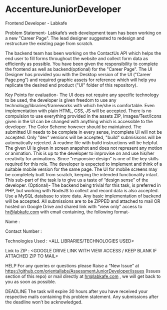 # AccentureJuniorDeveloper
Frontend Developer - Labkafe

Problem Statement-
Labkafe’s web development team has been working on a new "Career Page". The lead designer suggested to redesign and restructure the existing page from scratch.

The backend team has been working on the ContactUs API which helps the end user to fill forms throughout the website and collect form data as efficiently as possible. You have been given the responsibility to complete the frontend as well as backend(optional) for the "Career Page". The UI Designer has provided you with the Desktop version of the UI ("Career Page.png") and required graphic assets for reference which will help you replicate the desired end product ("UI" folder of this repository).

Key Points for evaluation-
The UI does not require any specific technology to be used, the developer is given freedom to use any technology/libraries/frameworks with which he/she is comfortable. Even implementation with plain HTML, CSS, JS will be accepted.
There is no compulsion to use everything provided in the assets ZIP, Images/Text/Icons given in the UI can be changed with anything which is accessible to the developer. The Color Scheme however should be maintained.
The submitted UI needs to be complete in every sense, incomplete UI will not be accepted. Only "dev" versions will be accepted, "build" submisisons will be automatically rejected. A readme file with build instructions will be helpful.
The given UI is given in screen snapshot and does not represent any motion or animation. This is up to the developer to improvise on and use his/her creativity for animations.
Since “responsive design” is one of the key skills required for this role. The developer is expected to implement and think of a suitable mobile version for the same page. The UI for mobile screens may be completely built from scratch, keeping the intended functionality intact. This sub-part of the task is to give us a taste of “design sense” of the developer.
(Optional)-
The backend being trivial for this task, is preferred in PHP, but working with NodeJS to collect and record data is also accepted. Use a MySQL database to store data. Any basic implementation of backend will be accepted.
All submissions are to be ZIPPED and attached to mail OR hosted on Google Drive and shared link with “view only” access to hr@labkafe.com with email containing, the following format-

Name :

Contact Number :

Technologies Used : <ALL LIBRARIES/TECHNOLOGIES USED>

Link to ZIP : <GOOGLE DRIVE LINK WITH VIEW ACCESS / KEEP BLANK IF ATTACHED ZIP TO MAIL>

HELP
For any queries or questions please Raise a “New Issue” at https://github.com/orientallabs/AssessmentJuniorDeveloper/issues (Issues section of this repo) or mail directly at hr@labkafe.com , we will get back to you as soon as possible.

DEADLINE
The task will expire 30 hours after you have received your respective mails containing this problem statement. Any submissions after the deadline won’t be acknowledged.
